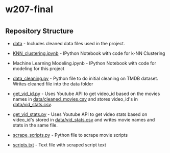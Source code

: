 # w207-final


<h1 align="center"><What Makes a MOVIE? 🎥 ></h1>
  
## Repository Structure
- [data](data) - Includes cleaned data files used in the project.

- [KNN_clustering.ipynb](KNN_clustering.ipynb) - IPython Notebook with code for k-NN Clustering

- Machine Learning Modeling.ipynb - IPython Notebook with code for modeling for this project

- [data_cleaning.py](data_cleaning.py) - Python file to do initial cleaning on TMDB dataset. Writes cleaned file into the data folder

- [get_vid_id.py](get_vid_id.py) - Uses Youtube API to get video_id based on the movies names in [data/cleaned_movies.csv](data/cleaned_movies.csv) and stores video_id's in [data/vid_stats.csv](data/vid_stats.csv).
  
- [get_vid_stats.py](get_vid_stats.py) - Uses Youtube API to get video stats based on video_id's stored in [data/vid_stats.csv](data/vid_stats.csv) and writes movie names and stats in the same file.
  
- [scrape_scripts.py](scrape_scripts.py) - Python file to scrape movie scripts
  
- [scripts.txt](scripts.txt) - Text file with scraped script text
